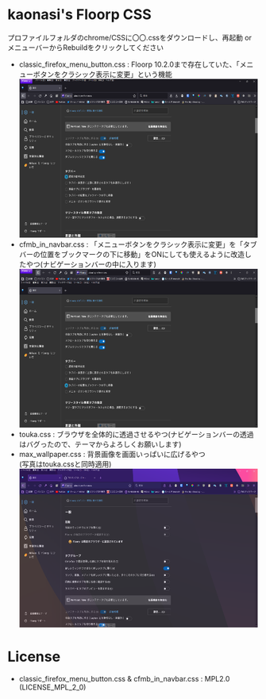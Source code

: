 # kaonasi's Floorp CSS
プロファイルフォルダのchrome/CSSに〇〇.cssをダウンロードし、再起動 or メニューバーからRebuildをクリックしてください
- classic_firefox_menu_button.css : Floorp 10.2.0まで存在していた、「メニューボタンをクラシック表示に変更」という機能  
  <img src="https://github.com/kaonasi-biwa/kaonasi-s-Floorp-CSS/blob/main/img/classic_firefox_menu_button.png?raw=true" height=320px><br>  
- cfmb_in_navbar.css : 「メニューボタンをクラシック表示に変更」を「タブバーの位置をブックマークの下に移動」をONにしても使えるように改造したやつ(ナビゲーションバーの中に入ります)  
  <img src="https://github.com/kaonasi-biwa/kaonasi-s-Floorp-CSS/blob/main/img/cfmb_in_navbar.png?raw=true" height=320px><br>  
- touka.css : ブラウザを全体的に透過させるやつ(ナビゲーションバーの透過はバグったので、テーマからよろしくお願いします)
- max_wallpaper.css : 背景画像を画面いっぱいに広げるやつ  
  (写真はtouka.cssと同時適用)  
  <img src="https://github.com/kaonasi-biwa/kaonasi-s-Floorp-CSS/blob/main/img/touka.png?raw=true" height=320px><br>  
# License
- classic_firefox_menu_button.css & cfmb_in_navbar.css : MPL2.0 (LICENSE_MPL_2_0)